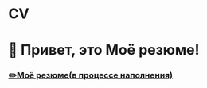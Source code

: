 # CV
# 👋 Привет, это Моё резюме!

### [✏️Моё резюме(в процессе наполнения)](https://m1rage777.github.io/CV/)
